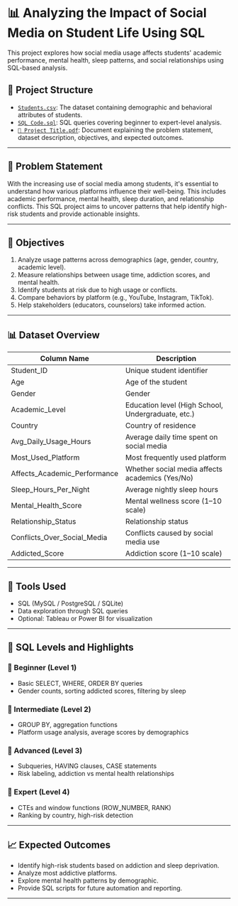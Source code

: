 # 📊 Analyzing the Impact of Social Media on Student Life Using SQL

This project explores how social media usage affects students' academic performance, mental health, sleep patterns, and social relationships using SQL-based analysis.

## 📁 Project Structure

- [`Students.csv`](https://github.com/MohithKumar8897/SQL-Projects/blob/main/Students%20Social%20Media%20Addiction/Students.csv): The dataset containing demographic and behavioral attributes of students.
- [`SQL Code.sql`](https://github.com/MohithKumar8897/SQL-Projects/blob/main/Students%20Social%20Media%20Addiction/SQL%20Code.sql): SQL queries covering beginner to expert-level analysis.
- [`📌 Project Title.pdf`](https://github.com/MohithKumar8897/SQL-Projects/blob/main/Students%20Social%20Media%20Addiction/%F0%9F%93%8C%20Project%20Title.pdf): Document explaining the problem statement, dataset description, objectives, and expected outcomes.

---

## 🎯 Problem Statement

With the increasing use of social media among students, it's essential to understand how various platforms influence their well-being. This includes academic performance, mental health, sleep duration, and relationship conflicts. This SQL project aims to uncover patterns that help identify high-risk students and provide actionable insights.

---

## 📌 Objectives

1. Analyze usage patterns across demographics (age, gender, country, academic level).
2. Measure relationships between usage time, addiction scores, and mental health.
3. Identify students at risk due to high usage or conflicts.
4. Compare behaviors by platform (e.g., YouTube, Instagram, TikTok).
5. Help stakeholders (educators, counselors) take informed action.

---

## 📊 Dataset Overview

| Column Name                  | Description                                          |
|------------------------------|------------------------------------------------------|
| Student_ID                   | Unique student identifier                            |
| Age                          | Age of the student                                   |
| Gender                       | Gender                                               |
| Academic_Level               | Education level (High School, Undergraduate, etc.)   |
| Country                      | Country of residence                                 |
| Avg_Daily_Usage_Hours        | Average daily time spent on social media             |
| Most_Used_Platform           | Most frequently used platform                        |
| Affects_Academic_Performance | Whether social media affects academics (Yes/No)      |
| Sleep_Hours_Per_Night        | Average nightly sleep hours                          |
| Mental_Health_Score          | Mental wellness score (1–10 scale)                   |
| Relationship_Status          | Relationship status                                  |
| Conflicts_Over_Social_Media  | Conflicts caused by social media use                 |
| Addicted_Score               | Addiction score (1–10 scale)                         |

---

## 🧠 Tools Used

- SQL (MySQL / PostgreSQL / SQLite)
- Data exploration through SQL queries
- Optional: Tableau or Power BI for visualization

---

## 🧩 SQL Levels and Highlights

### 🔹 Beginner (Level 1)
- Basic SELECT, WHERE, ORDER BY queries
- Gender counts, sorting addicted scores, filtering by sleep

### 🔸 Intermediate (Level 2)
- GROUP BY, aggregation functions
- Platform usage analysis, average scores by demographics

### 🔺 Advanced (Level 3)
- Subqueries, HAVING clauses, CASE statements
- Risk labeling, addiction vs mental health relationships

### 🔷 Expert (Level 4)
- CTEs and window functions (ROW_NUMBER, RANK)
- Ranking by country, high-risk detection

---

## 📈 Expected Outcomes

- Identify high-risk students based on addiction and sleep deprivation.
- Analyze most addictive platforms.
- Explore mental health patterns by demographic.
- Provide SQL scripts for future automation and reporting.

---
